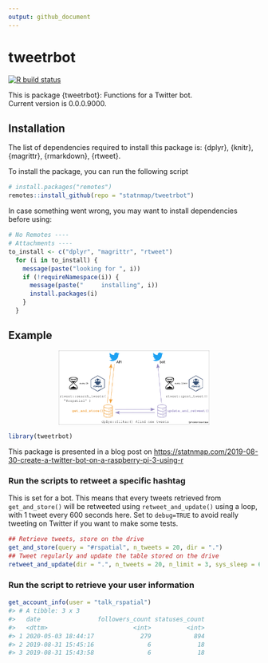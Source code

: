 ```yaml
---
output: github_document
---
```


<!-- README.md is generated from README.Rmd. Please edit that file -->


# tweetrbot

<!-- badges: start -->
[![R build status](https://github.com/statnmap/tweetrbot/workflows/R-CMD-check/badge.svg)](https://github.com/statnmap/tweetrbot/actions)
<!-- badges: end -->

<!-- description: start -->
This is package {tweetrbot}: Functions for a Twitter bot.  
Current version is 0.0.0.9000.
<!-- description: end -->

## Installation
<!-- install: start -->
The list of dependencies required to install this package is: {dplyr}, {knitr}, {magrittr}, {rmarkdown}, {rtweet}.

To install the package, you can run the following script


```r
# install.packages("remotes")
remotes::install_github(repo = "statnmap/tweetrbot")
```

In case something went wrong, you may want to install dependencies before using:


```r
# No Remotes ----
# Attachments ----
to_install <- c("dplyr", "magrittr", "rtweet")
  for (i in to_install) {
    message(paste("looking for ", i))
    if (!requireNamespace(i)) {
      message(paste("     installing", i))
      install.packages(i)
    }
  }
```

<!-- install: end -->

## Example

<img src="img/fig_tweetrbot_with_func.png" title="plot of chunk unnamed-chunk-4" alt="plot of chunk unnamed-chunk-4" width="60%" style="display: block; margin: auto;" />
  
  

```r
library(tweetrbot)
```

This package is presented in a blog post on <https://statnmap.com/2019-08-30-create-a-twitter-bot-on-a-raspberry-pi-3-using-r>  

### Run the scripts to retweet a specific hashtag

This is set for a bot. This means that every tweets retrieved from `get_and_store()` will be retweeted using `retweet_and_update()` using a loop, with 1 tweet every 600 seconds here. Set to `debug=TRUE` to avoid really tweeting on Twitter if you want to make some tests.  


```r
## Retrieve tweets, store on the drive
get_and_store(query = "#rspatial", n_tweets = 20, dir = ".")
## Tweet regularly and update the table stored on the drive
retweet_and_update(dir = ".", n_tweets = 20, n_limit = 3, sys_sleep = 600, debug = TRUE)
```

### Run the script to retrieve your user information

```r
get_account_info(user = "talk_rspatial")
#> # A tibble: 3 x 3
#>   date                followers_count statuses_count
#>   <dttm>                        <int>          <int>
#> 1 2020-05-03 18:44:17             279            894
#> 2 2019-08-31 15:45:16               6             18
#> 3 2019-08-31 15:43:58               6             18
```


